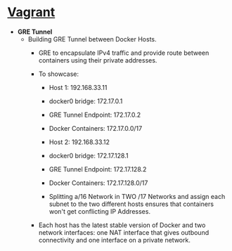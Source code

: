 # [Vagrant](https://www.vagrantup.com/)
  
  * **GRE Tunnel**
    - Building GRE Tunnel between Docker Hosts.
      - GRE to encapsulate IPv4 traffic and provide route between containers using their private addresses.
      
      - To showcase:
        - Host 1: 192.168.33.11
        - docker0 bridge: 172.17.0.1
        - GRE Tunnel Endpoint: 172.17.0.2
        - Docker Containers: 172.17.0.0/17
        
        - Host 2: 192.168.33.12
        - docker0 bridge: 172.17.128.1
        - GRE Tunnel Endpoint: 172.17.128.2
        - Docker Containers: 172.17.128.0/17
      
        - Splitting a/16 Network in TWO /17 Networks and assign each subnet to the two different hosts ensures that containers 
          won't get conflicting IP Addresses.
          
      - Each host has the latest stable version of Docker and two network interfaces: one NAT interface that gives outbound           connectivity and one interface on a private network.
     
